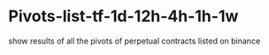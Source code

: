 # Pivots-list-tf-1d-12h-4h-1h-1w
show results of all the pivots of perpetual contracts listed on binance
